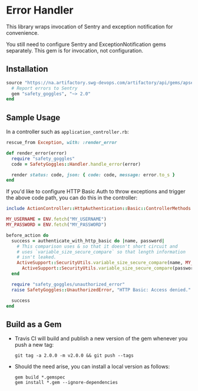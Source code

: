 # Error Handler

This library wraps invocation of Sentry and exception notification for
convenience.

You still need to configure Sentry and ExceptionNotification gems
separately. This gem is for invocation, not configuration.


## Installation

```ruby
source "https://na.artifactory.swg-devops.com/artifactory/api/gems/apset-ruby" do
  # Report errors to Sentry
  gem "safety_goggles", "~> 2.0"
end
```

## Sample Usage

In a controller such as `application_controller.rb`:

```ruby
rescue_from Exception, with: :render_error

def render_error(error)
  require "safety_goggles"
  code = SafetyGoggles::Handler.handle_error(error)

  render status: code, json: { code: code, message: error.to_s }
end
```

If you'd like to configure HTTP Basic Auth to throw exceptions and trigger
the above code path, you can do this in the controller:

```ruby
include ActionController::HttpAuthentication::Basic::ControllerMethods

MY_USERNAME = ENV.fetch("MY_USERNAME")
MY_PASSWORD = ENV.fetch("MY_PASSWORD")

before_action do
  success = authenticate_with_http_basic do |name, password|
    # This comparison uses & so that it doesn't short circuit and
    # uses `variable_size_secure_compare` so that length information
    # isn't leaked.
    ActiveSupport::SecurityUtils.variable_size_secure_compare(name, MY_USERNAME) &
      ActiveSupport::SecurityUtils.variable_size_secure_compare(password, MY_PASSWORD)
  end

  require "safety_goggles/unauthorized_error"
  raise SafetyGoggles::UnauthorizedError, "HTTP Basic: Access denied." unless success

  success
end
```

## Build as a Gem

-   Travis CI will build and publish a new version of the gem 
    whenever you push a new tag:
    
    ```
    git tag -a 2.0.0 -m v2.0.0 && git push --tags
    ```

-   Should the need arise, you can install a local version as
    follows:
    
    ``` 
    gem build *.gemspec
    gem install *.gem --ignore-dependencies
    ```

